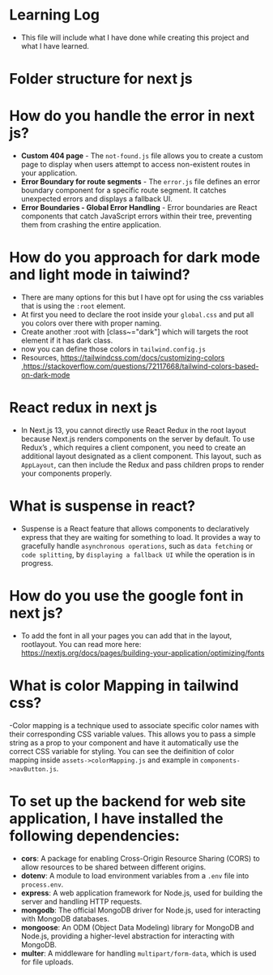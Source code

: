 # Learning Log

- This file will include what I have done while creating this project and what I have learned.

# Folder structure for next js

# How do you handle the error in next js?

- **Custom 404 page** - The `not-found.js` file allows you to create a custom page to display when users attempt to access non-existent routes in your application.
- **Error Boundary for route segments** - The `error.js` file defines an error boundary component for a specific route segment. It catches unexpected errors and displays a fallback UI.
- **Error Boundaries - Global Error Handling** -
  Error boundaries are React components that catch JavaScript errors within their tree, preventing them from crashing the entire application.

# How do you approach for dark mode and light mode in taiwind?

- There are many options for this but I have opt for using the css variables that is using the `:root` element.
- At first you need to declare the root inside your `global.css` and put all you colors over there with proper naming.
- Create another :root with [class~="dark"] which will targets the root element if it has dark class.
- now you can define those colors in `tailwind.config.js`
- Resources, https://tailwindcss.com/docs/customizing-colors ,https://stackoverflow.com/questions/72117668/tailwind-colors-based-on-dark-mode

# React redux in next js

- In Next.js 13, you cannot directly use React Redux in the root layout because Next.js renders components on the server by default. To use Redux’s <Provider>, which requires a client component, you need to create an additional layout designated as a client component. This layout, such as `AppLayout`, can then include the Redux <Provider> and pass children props to render your components properly.

# What is suspense in react?

- Suspense is a React feature that allows components to declaratively express that they are waiting for something to load. It provides a way to gracefully handle `asynchronous operations`, such as `data fetching` or `code splitting`, by `displaying a fallback UI` while the operation is in progress.

# How do you use the google font in next js?

- To add the font in all your pages you can add that in the layout, rootlayout. You can read more here: https://nextjs.org/docs/pages/building-your-application/optimizing/fonts

# What is color Mapping in tailwind css?

-Color mapping is a technique used to associate specific color names with their corresponding CSS variable values. This allows you to pass a simple string as a prop to your component and have it automatically use the correct CSS variable for styling. You can see the deifinition of color mapping inside `assets->colorMapping.js` and example in `components->navButton.js`.

# To set up the backend for web site application, I have installed the following dependencies:

- **cors**: A package for enabling Cross-Origin Resource Sharing (CORS) to allow resources to be shared between different origins.
- **dotenv**: A module to load environment variables from a `.env` file into `process.env`.
- **express**: A web application framework for Node.js, used for building the server and handling HTTP requests.
- **mongodb**: The official MongoDB driver for Node.js, used for interacting with MongoDB databases.
- **mongoose**: An ODM (Object Data Modeling) library for MongoDB and Node.js, providing a higher-level abstraction for interacting with MongoDB.
- **multer**: A middleware for handling `multipart/form-data`, which is used for file uploads.
